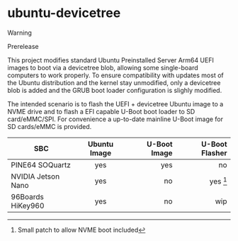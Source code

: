 # ubuntu-devicetree

> [!WARNING]
> Prerelease

This project modifies standard Ubuntu Preinstalled Server Arm64 UEFI images to boot via a devicetree blob, allowing some single-board computers to work properly.
To ensure compatibility with updates most of the Ubuntu distribution and the kernel stay unmodified, only a devicetree blob is added and the GRUB boot loader configuration is slighly modified.

The intended scenario is to flash the UEFI + devicetree Ubuntu image to a NVME drive and to flash a EFI capable U-Boot boot loader to SD card/eMMC/SPI.
For convenience a up-to-date mainline U-Boot image for SD cards/eMMC is provided. 


| SBC                | Ubuntu Image | U-Boot Image | U-Boot Flasher | 
| ------------------ |:------------:| ------------:| --------------:|
| PINE64 SOQuartz    | yes          | yes          | no             | 
| NVIDIA Jetson Nano | yes          | no           | yes [^1]       | 
| 96Boards HiKey960  | yes          | no           | wip            | 


[^1]: Small patch to allow NVME boot included